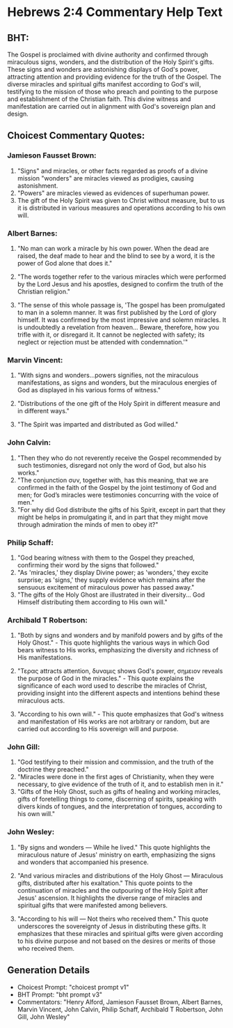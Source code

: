 # Hebrews 2:4 Commentary Help Text

## BHT:
The Gospel is proclaimed with divine authority and confirmed through miraculous signs, wonders, and the distribution of the Holy Spirit's gifts. These signs and wonders are astonishing displays of God's power, attracting attention and providing evidence for the truth of the Gospel. The diverse miracles and spiritual gifts manifest according to God's will, testifying to the mission of those who preach and pointing to the purpose and establishment of the Christian faith. This divine witness and manifestation are carried out in alignment with God's sovereign plan and design.

## Choicest Commentary Quotes:
### Jamieson Fausset Brown:
1. "Signs" and miracles, or other facts regarded as proofs of a divine mission "wonders" are miracles viewed as prodigies, causing astonishment.
2. "Powers" are miracles viewed as evidences of superhuman power.
3. The gift of the Holy Spirit was given to Christ without measure, but to us it is distributed in various measures and operations according to his own will.

### Albert Barnes:
1. "No man can work a miracle by his own power. When the dead are raised, the deaf made to hear and the blind to see by a word, it is the power of God alone that does it." 

2. "The words together refer to the various miracles which were performed by the Lord Jesus and his apostles, designed to confirm the truth of the Christian religion."

3. "The sense of this whole passage is, 'The gospel has been promulgated to man in a solemn manner. It was first published by the Lord of glory himself. It was confirmed by the most impressive and solemn miracles. It is undoubtedly a revelation from heaven... Beware, therefore, how you trifle with it, or disregard it. It cannot be neglected with safety; its neglect or rejection must be attended with condemnation.'"

### Marvin Vincent:
1. "With signs and wonders...powers signifies, not the miraculous manifestations, as signs and wonders, but the miraculous energies of God as displayed in his various forms of witness." 

2. "Distributions of the one gift of the Holy Spirit in different measure and in different ways." 

3. "The Spirit was imparted and distributed as God willed."

### John Calvin:
1. "Then they who do not reverently receive the Gospel recommended by such testimonies, disregard not only the word of God, but also his works."
2. "The conjunction συν, together with, has this meaning, that we are confirmed in the faith of the Gospel by the joint testimony of God and men; for God’s miracles were testimonies concurring with the voice of men."
3. "For why did God distribute the gifts of his Spirit, except in part that they might be helps in promulgating it, and in part that they might move through admiration the minds of men to obey it?"

### Philip Schaff:
1. "God bearing witness with them to the Gospel they preached, confirming their word by the signs that followed."
2. "As 'miracles,' they display Divine power; as 'wonders,' they excite surprise; as 'signs,' they supply evidence which remains after the sensuous excitement of miraculous power has passed away."
3. "The gifts of the Holy Ghost are illustrated in their diversity... God Himself distributing them according to His own will."

### Archibald T Robertson:
1. "Both by signs and wonders and by manifold powers and by gifts of the Holy Ghost." - This quote highlights the various ways in which God bears witness to His works, emphasizing the diversity and richness of His manifestations.

2. "Τερας attracts attention, δυναμις shows God's power, σημειον reveals the purpose of God in the miracles." - This quote explains the significance of each word used to describe the miracles of Christ, providing insight into the different aspects and intentions behind these miraculous acts.

3. "According to his own will." - This quote emphasizes that God's witness and manifestation of His works are not arbitrary or random, but are carried out according to His sovereign will and purpose.

### John Gill:
1. "God testifying to their mission and commission, and the truth of the doctrine they preached."
2. "Miracles were done in the first ages of Christianity, when they were necessary, to give evidence of the truth of it, and to establish men in it."
3. "Gifts of the Holy Ghost, such as gifts of healing and working miracles, gifts of foretelling things to come, discerning of spirits, speaking with divers kinds of tongues, and the interpretation of tongues, according to his own will."

### John Wesley:
1. "By signs and wonders — While he lived." This quote highlights the miraculous nature of Jesus' ministry on earth, emphasizing the signs and wonders that accompanied his presence. 

2. "And various miracles and distributions of the Holy Ghost — Miraculous gifts, distributed after his exaltation." This quote points to the continuation of miracles and the outpouring of the Holy Spirit after Jesus' ascension. It highlights the diverse range of miracles and spiritual gifts that were manifested among believers.

3. "According to his will — Not theirs who received them." This quote underscores the sovereignty of Jesus in distributing these gifts. It emphasizes that these miracles and spiritual gifts were given according to his divine purpose and not based on the desires or merits of those who received them.


## Generation Details
- Choicest Prompt: "choicest prompt v1"
- BHT Prompt: "bht prompt v3"
- Commentators: "Henry Alford, Jamieson Fausset Brown, Albert Barnes, Marvin Vincent, John Calvin, Philip Schaff, Archibald T Robertson, John Gill, John Wesley"
